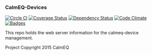 ### CalmEQ-Devices

[![Circle CI](https://circleci.com/gh/CalmEQ/calmeq-devices.svg?style=shield)](https://circleci.com/gh/CalmEQ/calmeq-devices)
[![Coverage Status](https://coveralls.io/repos/CalmEQ/calmeq-devices/badge.svg?branch=master)](https://coveralls.io/r/CalmEQ/calmeq-devices?branch=master)
[![Dependency Status](https://gemnasium.com/CalmEQ/calmeq-devices.svg)](https://gemnasium.com/CalmEQ/calmeq-devices)
[![Code Climate](https://codeclimate.com/github/CalmEQ/calmeq-devices/badges/gpa.svg)](https://codeclimate.com/github/CalmEQ/calmeq-devices)
[![Badges](http://img.shields.io/:badges-3/3-ff6799.svg)](https://github.com/badges/badgerbadgerbadger)
<!-- [![Test Coverage](https://codeclimate.com/github/CalmEQ/calmeq-devices/badges/coverage.svg)](https://codeclimate.com/github/CalmEQ/calmeq-devices/coverage) -->

This repo holds the web server information for the calmeq-device management.

Project Copyright 2015 CalmEQ
